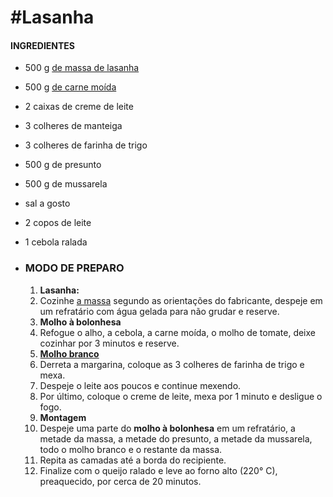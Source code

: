 # #Lasanha

#### INGREDIENTES

- 500 g [de massa de lasanha](https://blog.tudogostoso.com.br/cardapios/receitas-com-massa-da-lasanha/)

- 500 g [de carne moída](https://blog.tudogostoso.com.br/cardapios/3-receitas-com-carne-moida/)

- 2 caixas de creme de leite

- 3 colheres de manteiga

- 3 colheres de farinha de trigo

- 500 g de presunto

- 500 g de mussarela

- sal a gosto

- 2 copos de leite

- 1 cebola ralada

- ### MODO DE PREPARO

  1. **Lasanha:**
  2. Cozinhe [a massa](https://blog.tudogostoso.com.br/cardapios/tipos-massa-para-lasanha/) segundo as orientações do fabricante, despeje em um refratário com água gelada para não grudar e reserve.
  3. **Molho à bolonhesa**
  4. Refogue o alho, a cebola, a carne moída, o molho de tomate, deixe cozinhar por 3 minutos e reserve.
  5. [**Molho branco**](https://blog.tudogostoso.com.br/cardapios/molho-branco-para-lasanha/)
  6. Derreta a margarina, coloque as 3 colheres de farinha de trigo e mexa.
  7. Despeje o leite aos poucos e continue mexendo.
  8. Por último, coloque o creme de leite, mexa por 1 minuto e desligue o fogo.
  9. **Montagem**
  10. Despeje uma parte do **molho à bolonhesa** em um refratário, a metade da massa, a metade do presunto, a metade da mussarela, todo o molho branco e o restante da massa.
  11. Repita as camadas até a borda do recipiente.
  12. Finalize com o queijo ralado e leve ao forno alto (220° C), preaquecido, por cerca de 20 minutos.


